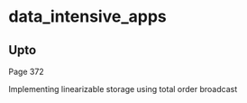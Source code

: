 # data_intensive_apps

## Upto
Page 372

Implementing linearizable storage using total order broadcast

